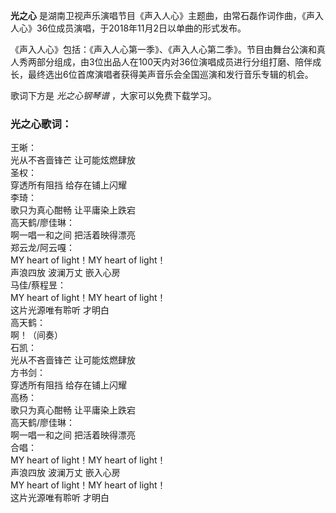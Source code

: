 

**光之心** 是湖南卫视声乐演唱节目《声入人心》主题曲，由常石磊作词作曲，《声入人心》36位成员演唱，于2018年11月2日以单曲的形式发布。

《声入人心》包括：《声入人心第一季》、《声入人心第二季》。节目由舞台公演和真人秀两部分组成，由3位出品人在100天内对36位演唱成员进行分组打磨、陪伴成长，最终选出6位首席演唱者获得美声音乐会全国巡演和发行音乐专辑的机会。

歌词下方是 _光之心钢琴谱_ ，大家可以免费下载学习。

### 光之心歌词：

王晰：  
光从不吝啬锋芒 让可能炫燃肆放  
圣权：  
穿透所有阻挡 给存在铺上闪耀  
李琦：  
歌只为真心酣畅 让平庸染上跌宕  
高天鹤/廖佳琳：  
啊一唱一和之间 把活着映得漂亮  
郑云龙/阿云嘎：  
MY heart of light！MY heart of light！  
声浪四放 波澜万丈 嵌入心房  
马佳/蔡程昱：  
MY heart of light！MY heart of light！  
这片光源唯有聆听 才明白  
高天鹤：  
啊！（间奏）  
石凯：  
光从不吝啬锋芒 让可能炫燃肆放  
方书剑：  
穿透所有阻挡 给存在铺上闪耀  
高杨：  
歌只为真心酣畅 让平庸染上跌宕  
高天鹤/廖佳琳：  
啊一唱一和之间 把活着映得漂亮  
合唱：  
MY heart of light！MY heart of light！  
声浪四放 波澜万丈 嵌入心房  
MY heart of light！MY heart of light！  
这片光源唯有聆听 才明白

